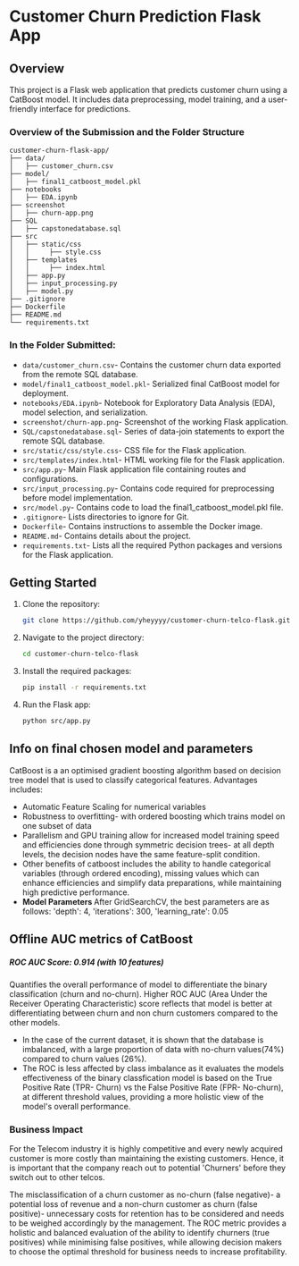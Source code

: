 # Customer Churn Prediction Flask App
## Overview
This project is a Flask web application that predicts customer churn using a CatBoost model. It includes data preprocessing, model training, and a user-friendly interface for predictions.
### Overview of the Submission and the Folder Structure
```
customer-churn-flask-app/
├── data/
│   ├── customer_churn.csv
├── model/
│   ├── final1_catboost_model.pkl
├── notebooks
│   ├── EDA.ipynb
├── screenshot
│   ├── churn-app.png
├── SQL
│   ├── capstonedatabase.sql
├── src
│   ├── static/css
│   │     ├── style.css
│   ├── templates
│   │     ├── index.html
│   ├── app.py
│   ├── input_processing.py
│   ├── model.py
├── .gitignore
├── Dockerfile
├── README.md
└── requirements.txt
```
### In the Folder Submitted:
- `data/customer_churn.csv`- Contains the customer churn data exported from the remote SQL database.
- `model/final1_catboost_model.pkl`- Serialized final CatBoost model for deployment.
- `notebooks/EDA.ipynb`- Notebook for Exploratory Data Analysis (EDA), model selection, and serialization.
- `screenshot/churn-app.png`- Screenshot of the working Flask application.
- `SQL/capstonedatabase.sql`- Series of data-join statements to export the remote SQL database.
- `src/static/css/style.css`- CSS file for the Flask application.
- `src/templates/index.html`- HTML working file for the Flask application.
- `src/app.py`- Main Flask application file containing routes and configurations.
- `src/input_processing.py`- Contains code required for preprocessing before model implementation.
- `src/model.py`- Contains code to load the final1_catboost_model.pkl file.
- `.gitignore`- Lists directories to ignore for Git.
- `Dockerfile`- Contains instructions to assemble the Docker image.
- `README.md`- Contains details about the project.
- `requirements.txt`- Lists all the required Python packages and versions for the Flask application.

## Getting Started
1. Clone the repository:
   ```bash
   git clone https://github.com/yheyyyy/customer-churn-telco-flask.git
   ```
2. Navigate to the project directory:
   ```bash
   cd customer-churn-telco-flask
   ```
3. Install the required packages:
   ```bash
   pip install -r requirements.txt
   ```
4. Run the Flask app:
   ```bash
   python src/app.py
   ```
## Info on final chosen model and parameters
   CatBoost is a an optimised gradient boosting algorithm based on decision tree model that is used to classify categorical features.
   Advantages includes: 
   - Automatic Feature Scaling for numerical variables
   - Robustness to overfitting- with ordered boosting which trains model on one subset of data
   - Parallelism and GPU training allow for increased model training speed and efficiencies done through symmetric decision trees- at all depth levels, the decision nodes have the same feature-split condition.
   - Other benefits of catboost includes the ability to handle categorical variables (through ordered encoding), missing values which can enhance efficiencies and simplify data preparations, while maintaining high predictive performance.
   - <b> Model Parameters </b> After GridSearchCV, the best parameters are as follows: 
'depth': 4, 'iterations': 300, 'learning_rate': 0.05

## Offline AUC metrics of CatBoost
   ##### ROC AUC Score: 0.914 (with 10 features)
   Quantifies the overall performance of model to differentiate the binary classification (churn and no-churn). 
   Higher ROC AUC (Area Under the Receiver Operating Characteristic) score reflects that model is better at differentiating between churn and non churn customers compared to the other models.
   - In the case of the current dataset, it is shown that the database is imbalanced, with a large proportion of data with no-churn values(74%) compared to churn values (26%).
   - The ROC is less affected by class imbalance as it evaluates the models effectiveness of the binary classfication model is based on the True Positive Rate (TPR- Churn) vs the False Positive Rate (FPR- No-churn), at different threshold values, providing a more holistic view of the model's overall performance.
     
   ### Business Impact
   For the Telecom industry it is highly competitive and every newly acquired customer is more costly than maintaining the existing customers. Hence, it is important that the company reach out to potential 'Churners' before they switch out to other telcos.
   
   The misclassification of a churn customer as no-churn (false negative)- a potential loss of revenue and a non-churn customer as churn (false positive)- unnecessary costs for retention has to be considered and needs to be weighed accordingly by the management. The ROC metric provides a holistic and balanced evaluation of the ability to identify churners (true positives) while minimising false positives, while allowing decision makers to choose the optimal threshold for business needs to increase profitability.
